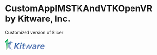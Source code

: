 CustomAppIMSTKAndVTKOpenVR by Kitware, Inc.
================================

Customized version of Slicer

![CustomAppIMSTKAndVTKOpenVR by Kitware, Inc.](Applications/CustomAppIMSTKAndVTKOpenVRApp/Resources/Images/LogoFull.png?raw=true)

